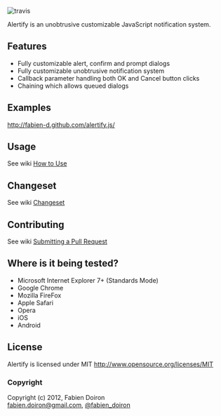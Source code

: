 ![travis](https://travis-ci.org/fabien-d/alertify.js.png?branch=master)

Alertify is an unobtrusive customizable JavaScript notification system.

## Features

* Fully customizable alert, confirm and prompt dialogs
* Fully customizable unobtrusive notification system
* Callback parameter handling both OK and Cancel button clicks
* Chaining which allows queued dialogs

## Examples

http://fabien-d.github.com/alertify.js/

## Usage

See wiki [How to Use](http://github.com/fabien-d/alertify.js/wiki/How-to-Use)

## Changeset

See wiki [Changeset](http://github.com/fabien-d/alertify.js/wiki/Changeset)

## Contributing

See wiki [Submitting a Pull Request](https://github.com/fabien-d/alertify.js/wiki/Submitting-a-Pull-Request)

## Where is it being tested?

* Microsoft Internet Explorer 7+ (Standards Mode)
* Google Chrome
* Mozilla FireFox
* Apple Safari
* Opera
* iOS
* Android

## License

Alertify is licensed under MIT http://www.opensource.org/licenses/MIT

### Copyright

Copyright (c) 2012, Fabien Doiron  
<fabien.doiron@gmail.com>, [@fabien_doiron](http://twitter.com/fabien_doiron)
